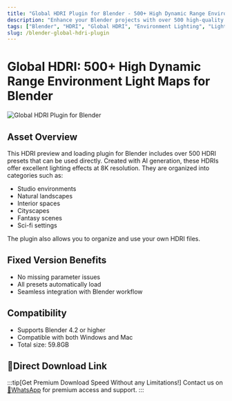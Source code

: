 ```yaml
---
title: "Global HDRI Plugin for Blender - 500+ High Dynamic Range Environment Light Maps"
description: "Enhance your Blender projects with over 500 high-quality HDRI environment light maps. This plugin offers seamless integration with 8K resolution HDRIs organized by category including studio, nature, interior, city, fantasy, and sci-fi."
tags: ["Blender", "HDRI", "Global HDRI", "Environment Lighting", "Light Maps", "Blender Plugin", "3D Rendering", "CGI", "Lighting Presets", "Asset Library"]
slug: /blender-global-hdri-plugin
---
```


# Global HDRI: 500+ High Dynamic Range Environment Light Maps for Blender

![Global HDRI Plugin for Blender](https://www.gfxcamp.com/wp-content/uploads/2025/09/Global-Hdri-500-Hdris-Masters-The-Light.jpg)

## Asset Overview

This HDRI preview and loading plugin for Blender includes over 500 HDRI presets that can be used directly. Created with AI generation, these HDRIs offer excellent lighting effects at 8K resolution. They are organized into categories such as:

- Studio environments
- Natural landscapes
- Interior spaces
- Cityscapes
- Fantasy scenes
- Sci-fi settings

The plugin also allows you to organize and use your own HDRI files.

## Fixed Version Benefits

- No missing parameter issues
- All presets automatically load
- Seamless integration with Blender workflow

## Compatibility

- Supports Blender 4.2 or higher
- Compatible with both Windows and Mac
- Total size: 59.8GB

## 🚀Direct Download Link
:::tip[Get Premium Download Speed Without any Limitations!]
Contact us on [💬WhatsApp](https://wa.me/+8613237610083) for premium  access and support.
:::